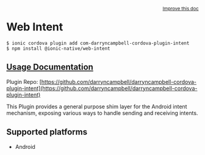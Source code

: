 <a style="float:right;font-size:12px;" href="http://github.com/ionic-team/ionic-native/edit/master/src/@ionic-native/plugins/web-intent/index.ts#L37">
  Improve this doc
</a>

# Web Intent

```
$ ionic cordova plugin add com-darryncampbell-cordova-plugin-intent
$ npm install @ionic-native/web-intent
```

## [Usage Documentation](https://ionicframework.com/docs/native/web-intent/)

Plugin Repo: [https://github.com/darryncampbell/darryncampbell-cordova-plugin-intent](https://github.com/darryncampbell/darryncampbell-cordova-plugin-intent)

This Plugin provides a general purpose shim layer for the Android intent mechanism, exposing various ways to handle sending and receiving intents.

## Supported platforms

- Android
  


